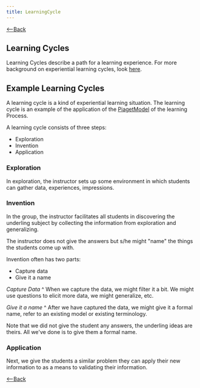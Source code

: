 ```yaml
---
title: LearningCycle
---
```

[<--Back](ExperientialLearningNotes)
## Learning Cycles
Learning Cycles describe a path for a learning experience. For more background on experiential learning cycles, look [here](http://reviewing.co.uk/research/learning.cycles.htm).
## Example Learning Cycles 

A learning cycle is a kind of experiential learning situation. The learning cycle is an example of the application of the [PiagetModel](PiagetModel) of the learning Process. 

A learning cycle consists of three steps: 

* Exploration 
* Invention 
* Application 

### Exploration
In exploration, the instructor sets up some environment in which students can gather data, experiences, impressions. 

### Invention
In the group, the instructor facilitates all students in discovering the underling subject by collecting the information from exploration and generalizing. 

The instructor does not give the answers but s/he might "name" the things the students come up with. 

Invention often has two parts: 

* Capture data 
* Give it a name 

*Capture Data*
^
When we capture the data, we might filter it a bit. We might use questions to elicit more data, we might generalize, etc. 

*Give it a name*
^
After we have captured the data, we might give it a formal name, refer to an existing model or existing terminology. 

Note that we did not give the student any answers, the underling ideas are theirs. All we've done is to give them a formal name. 

### Application
Next, we give the students a similar problem they can apply their new information to as a means to validating their information.

[<--Back](ExperientialLearningNotes)
